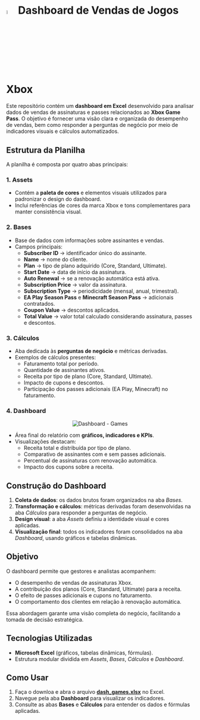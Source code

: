 # <img src="https://i.imgur.com/znQGB6o.png" title="source: imgur.com" width="5%"/> Dashboard de Vendas de Jogos Xbox



Este repositório contém um **dashboard em Excel** desenvolvido para analisar dados de vendas de assinaturas e passes relacionados ao **Xbox Game Pass**. O objetivo é fornecer uma visão clara e organizada do desempenho de vendas, bem como responder a perguntas de negócio por meio de indicadores visuais e cálculos automatizados.



## Estrutura da Planilha

A planilha é composta por quatro abas principais:

### 1. **Assets**

- Contém a **paleta de cores** e elementos visuais utilizados para padronizar o design do dashboard.
- Inclui referências de cores da marca Xbox e tons complementares para manter consistência visual.

### 2. **Bases**

- Base de dados com informações sobre assinantes e vendas.
- Campos principais:
  - **Subscriber ID** → identificador único do assinante.
  - **Name** → nome do cliente.
  - **Plan** → tipo de plano adquirido (Core, Standard, Ultimate).
  - **Start Date** → data de início da assinatura.
  - **Auto Renewal** → se a renovação automática está ativa.
  - **Subscription Price** → valor da assinatura.
  - **Subscription Type** → periodicidade (mensal, anual, trimestral).
  - **EA Play Season Pass** e **Minecraft Season Pass** → adicionais contratados.
  - **Coupon Value** → descontos aplicados.
  - **Total Value** → valor total calculado considerando assinatura, passes e descontos.

### 3. **Cálculos**

- Aba dedicada às **perguntas de negócio** e métricas derivadas.
- Exemplos de cálculos presentes:
  - Faturamento total por período.
  - Quantidade de assinantes ativos.
  - Receita por tipo de plano (Core, Standard, Ultimate).
  - Impacto de cupons e descontos.
  - Participação dos passes adicionais (EA Play, Minecraft) no faturamento.

### 4. **Dashboard**



<div align="center"><img src="https://i.imgur.com/UZuLDb4.png" alt="Dashboard - Games" /></div>

- Área final do relatório com **gráficos, indicadores e KPIs**.
- Visualizações destacam:
  - Receita total e distribuída por tipo de plano.
  - Comparativo de assinantes com e sem passes adicionais.
  - Percentual de assinaturas com renovação automática.
  - Impacto dos cupons sobre a receita.



## Construção do Dashboard

1. **Coleta de dados**: os dados brutos foram organizados na aba *Bases*.
2. **Transformação e cálculos**: métricas derivadas foram desenvolvidas na aba *Cálculos* para responder a perguntas de negócio.
3. **Design visual**: a aba *Assets* definiu a identidade visual e cores aplicadas.
4. **Visualização final**: todos os indicadores foram consolidados na aba *Dashboard*, usando gráficos e tabelas dinâmicas.



## Objetivo

O dashboard permite que gestores e analistas acompanhem:

- O desempenho de vendas de assinaturas Xbox.
- A contribuição dos planos (Core, Standard, Ultimate) para a receita.
- O efeito de passes adicionais e cupons no faturamento.
- O comportamento dos clientes em relação à renovação automática.

Essa abordagem garante uma visão completa do negócio, facilitando a tomada de decisão estratégica.



## Tecnologias Utilizadas

- **Microsoft Excel** (gráficos, tabelas dinâmicas, fórmulas).
- Estrutura modular dividida em *Assets*, *Bases*, *Cálculos* e *Dashboard*.



## Como Usar

1. Faça o downloa e abra o arquivo **[dash_games.xlsx](dash_games.xlsx)** no Excel.
2. Navegue pela aba **Dashboard** para visualizar os indicadores.
3. Consulte as abas **Bases** e **Cálculos** para entender os dados e fórmulas aplicadas.